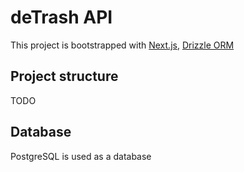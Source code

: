 # deTrash API

This project is bootstrapped with [Next.js](https://nextjs.org/), [Drizzle ORM](https://orm.drizzle.team/)

## Project structure
TODO

## Database
PostgreSQL is used as a database